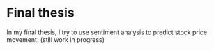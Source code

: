 # Final thesis
In my final thesis, I try to use sentiment analysis to predict stock price movement. (still work in progress) 
